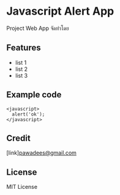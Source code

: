 # Javascript Alert App
Project Web App จัดทำโดย
## Features
 - list 1
 - list 2
 - list 3
## Example code
```
<javascript> 
  alert('ok');
</javascript>
```
## Credit
[link]pawadees@gmail.com
## License
MIT License
